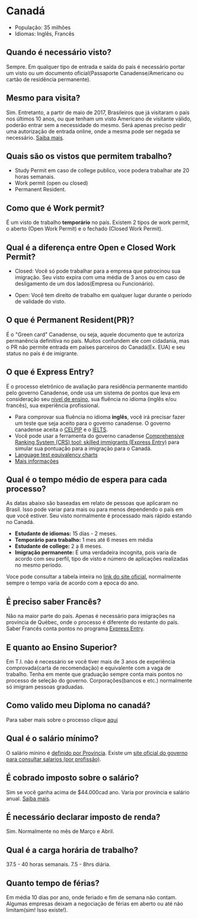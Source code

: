 # Canadá

* População: 35 milhões
* Idiomas: Inglês, Francês

## Quando é necessário visto?
Sempre. Em qualquer tipo de entrada e saída do país é necessário portar um visto ou um documento oficial(Passaporte Canadense/Americano ou cartão de residência permanente).

## Mesmo para visita?
Sim. Entretanto, a partir de maio de 2017, Brasileiros que já visitaram o país nos últimos 10 anos, ou que tenham um visto Americano de visitante válido, poderão entrar sem a necessidade do mesmo. Será apenas preciso pedir uma autorização de entrada online, onde a mesma pode ser negada se necessário. [Saiba mais](http://www.cic.gc.ca/english/helpcentre/answer.asp?q=1097&t=16).

## Quais são os vistos que permitem trabalho?
- Study Permit em caso de college publico, voce podera trabalhar ate 20 horas semanais.
- Work permit (open ou closed)
- Permanent Resident.

## Como que é Work permit?
É um visto de trabalho **temporário** no país. Existem 2 tipos de work permit, o aberto (Open Work Permit) e o fechado (Closed Work Permit).

## Qual é a diferença entre Open e Closed Work Permit?
 * Closed: Você só pode trabalhar para a empresa que patrocinou sua imigração. Seu visto expira com uma média de 3 anos ou em caso de desligamento de um dos lados(Empresa ou Funcionário).

 * Open: Você tem direito de trabalho em qualquer lugar durante o período de validade do visto.

## O que é Permanent Resident(PR)?
É o "Green card" Canadense, ou seja, aquele documento que te autoriza permanência definitiva no país. Muitos confundem ele com cidadania, mas o PR não permite entrada em países parceiros do Canadá(Ex. EUA) e seu status no país é de imigrante.

## O que é Express Entry?
É o processo eletrônico de avaliação para residência permanente mantido pelo governo Canadense, onde usa um sistema de pontos que leva em consideração seu [nivel de ensino](https://github.com/ti-no-canada/Geral/blob/master/validacao-de-diploma.md), sua fluência no idioma (inglês e/ou francês), sua experiência profissional.
* Para comprovar sua fluência no idioma **inglês**, você irá precisar fazer um teste que seja aceito para o governo canadense. O governo canadense aceita o [CELPIP](https://www.celpip.ca) e o [IELTS](https://www.ielts.org).
* Você pode usar a ferramenta do governo canadense [Comprehensive Ranking System (CRS) tool: skilled immigrants (Express Entry)](http://www.cic.gc.ca/english/immigrate/skilled/crs-tool.asp) para simular sua pontuação para a imigração para o Canadá.
* [Language test equivalency charts](http://www.cic.gc.ca/english/resources/tools/language/charts.asp)
* [Mais informações](http://www.canadaparabrasileiros.com/blog/2015/01/imigracao-canada-express-entry/)

## Qual é o tempo médio de espera para cada processo?
As datas abaixo são baseadas em relato de pessoas que aplicaram no Brasil. Isso pode variar para mais ou para menos dependendo o país em que você estiver. Seu visto normalmente é processado mais rápido estando no Canadá.


 * **Estudante de idiomas:** 15 dias - 2 meses.
 * **Temporário para trabalho:** 1 mes até 6 meses em média
 * **Estudante de college:** 2 a 8 meses.
 * **Imigração permanente:** É uma verdadeira incognita, pois varia de acordo com seu perfil, tipo de visto e número de aplicações realizadas no mesmo período.

Voce pode consultar a tabela inteira no [link do site oficial](https://www.canada.ca/en/immigration-refugees-citizenship/services/application/check-processing-times.html), normalmente sempre o tempo varia de acordo com a epoca do ano.


## É preciso saber Francês?
Não na maior parte do país. Apenas é necessário para imigrações na província de Québec, onde o processo é diferente do restante do país. Saber Francês conta pontos no programa [Express Entry](http://www.cic.gc.ca/english/express-entry/).

## E quanto ao Ensino Superior?
Em T.I. não é necessário se você tiver mais de 3 anos de experiência comprovada(carta de recomendação) e equivalente com a vaga de trabalho. Tenha em mente que graduação sempre conta mais pontos no processo de seleção do governo. Corporações(bancos e etc.) normalmente só imigram pessoas graduadas.

## Como valido meu Diploma no canadá?
Para saber mais sobre o processo clique [aqui](https://github.com/ti-no-canada/Geral/blob/master/validacao-de-diploma.md)

## Qual é o salário mínimo?
O salário mínino é [definido por Província](http://srv116.services.gc.ca/dimt-wid/sm-mw/rpt1.aspx).
Existe um [site oficial do governo para consultar salarios (por profissão)](https://www.jobbank.gc.ca/explorecareers).

## É cobrado imposto sobre o salário?
Sim se você ganha acima de $44.000cad ano. Varia por província e salário anual. [Saiba mais](http://www.cra-arc.gc.ca/tx/ndvdls/fq/txrts-eng.html).

## É necessário declarar imposto de renda?
Sim. Normalmente no mês de Março e Abril.

## Qual é a carga horária de trabalho?
37.5 - 40 horas semanais. 7.5 - 8hrs diária.

## Quanto tempo de férias?
Em média 10 dias por ano, onde feriado e fim de semana não contam. Algumas empresas deixam a negociação de férias em aberto ou até não limitam(sim! Isso existe!).
